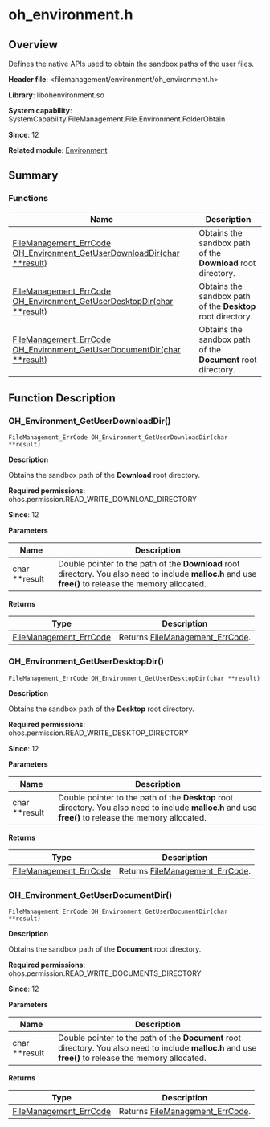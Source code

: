 # oh_environment.h

## Overview

Defines the native APIs used to obtain the sandbox paths of the user files.

**Header file**: <filemanagement/environment/oh_environment.h>

**Library**: libohenvironment.so

**System capability**: SystemCapability.FileManagement.File.Environment.FolderObtain

**Since**: 12

**Related module**: [Environment](capi-environment.md)

## Summary

### Functions

| Name| Description|
| -- | -- |
| [FileManagement_ErrCode OH_Environment_GetUserDownloadDir(char **result)](#oh_environment_getuserdownloaddir) | Obtains the sandbox path of the **Download** root directory.|
| [FileManagement_ErrCode OH_Environment_GetUserDesktopDir(char **result)](#oh_environment_getuserdesktopdir) | Obtains the sandbox path of the **Desktop** root directory.|
| [FileManagement_ErrCode OH_Environment_GetUserDocumentDir(char **result)](#oh_environment_getuserdocumentdir) | Obtains the sandbox path of the **Document** root directory.|

## Function Description

### OH_Environment_GetUserDownloadDir()

```
FileManagement_ErrCode OH_Environment_GetUserDownloadDir(char **result)
```

**Description**

Obtains the sandbox path of the **Download** root directory.

**Required permissions**: ohos.permission.READ_WRITE_DOWNLOAD_DIRECTORY

**Since**: 12


**Parameters**

| Name| Description|
| -- | -- |
| char **result | Double pointer to the path of the **Download** root directory. You also need to include **malloc.h** and use **free()** to release the memory allocated.|

**Returns**

| Type| Description|
| -- | -- |
| [FileManagement_ErrCode](capi-error-code-h.md#filemanagement_errcode) | Returns [FileManagement_ErrCode](capi-error-code-h.md#filemanagement_errcode).|

### OH_Environment_GetUserDesktopDir()

```
FileManagement_ErrCode OH_Environment_GetUserDesktopDir(char **result)
```

**Description**

Obtains the sandbox path of the **Desktop** root directory.

**Required permissions**: ohos.permission.READ_WRITE_DESKTOP_DIRECTORY

**Since**: 12


**Parameters**

| Name| Description|
| -- | -- |
| char **result | Double pointer to the path of the **Desktop** root directory. You also need to include **malloc.h** and use **free()** to release the memory allocated.|

**Returns**

| Type| Description|
| -- | -- |
| [FileManagement_ErrCode](capi-error-code-h.md#filemanagement_errcode) | Returns [FileManagement_ErrCode](capi-error-code-h.md#filemanagement_errcode).|

### OH_Environment_GetUserDocumentDir()

```
FileManagement_ErrCode OH_Environment_GetUserDocumentDir(char **result)
```

**Description**

Obtains the sandbox path of the **Document** root directory.

**Required permissions**: ohos.permission.READ_WRITE_DOCUMENTS_DIRECTORY

**Since**: 12


**Parameters**

| Name| Description|
| -- | -- |
| char **result | Double pointer to the path of the **Document** root directory. You also need to include **malloc.h** and use **free()** to release the memory allocated.|

**Returns**

| Type| Description|
| -- | -- |
| [FileManagement_ErrCode](capi-error-code-h.md#filemanagement_errcode) | Returns [FileManagement_ErrCode](capi-error-code-h.md#filemanagement_errcode).|
